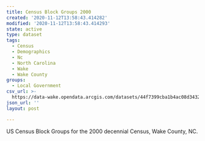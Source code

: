 ```yaml
---
title: Census Block Groups 2000
created: '2020-11-12T13:58:43.414282'
modified: '2020-11-12T13:58:43.414293'
state: active
type: dataset
tags:
  - Census
  - Demographics
  - Nc
  - North Carolina
  - Wake
  - Wake County
groups:
  - Local Government
csv_url: >-
  https://data-wake.opendata.arcgis.com/datasets/44f7399cba1b4ac08d34325a12e15b33_0.csv?outSR=%7B%22latestWkid%22%3A2264%2C%22wkid%22%3A102719%7D
json_url: ''
layout: post

---
```

US Census Block Groups for the 2000 decennial Census, Wake County, NC.
